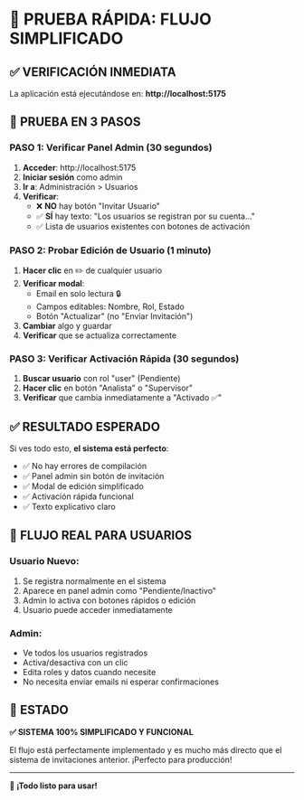 # 🧪 PRUEBA RÁPIDA: FLUJO SIMPLIFICADO

## ✅ VERIFICACIÓN INMEDIATA

La aplicación está ejecutándose en: **http://localhost:5175**

## 🚀 PRUEBA EN 3 PASOS

### **PASO 1: Verificar Panel Admin (30 segundos)**

1. **Acceder**: http://localhost:5175
2. **Iniciar sesión** como admin
3. **Ir a**: Administración > Usuarios
4. **Verificar**:
   - ❌ **NO** hay botón "Invitar Usuario"
   - ✅ **SÍ** hay texto: "Los usuarios se registran por su cuenta..."
   - ✅ Lista de usuarios existentes con botones de activación

### **PASO 2: Probar Edición de Usuario (1 minuto)**

1. **Hacer clic** en ✏️ de cualquier usuario
2. **Verificar modal**:
   - Email en solo lectura 🔒
   - Campos editables: Nombre, Rol, Estado
   - Botón "Actualizar" (no "Enviar Invitación")
3. **Cambiar** algo y guardar
4. **Verificar** que se actualiza correctamente

### **PASO 3: Verificar Activación Rápida (30 segundos)**

1. **Buscar usuario** con rol "user" (Pendiente)
2. **Hacer clic** en botón "Analista" o "Supervisor"
3. **Verificar** que cambia inmediatamente a "Activado ✅"

## ✅ RESULTADO ESPERADO

Si ves todo esto, **el sistema está perfecto**:

- ✅ No hay errores de compilación
- ✅ Panel admin sin botón de invitación
- ✅ Modal de edición simplificado
- ✅ Activación rápida funcional
- ✅ Texto explicativo claro

## 🎯 FLUJO REAL PARA USUARIOS

### **Usuario Nuevo:**
1. Se registra normalmente en el sistema
2. Aparece en panel admin como "Pendiente/Inactivo"
3. Admin lo activa con botones rápidos o edición
4. Usuario puede acceder inmediatamente

### **Admin:**
- Ve todos los usuarios registrados
- Activa/desactiva con un clic
- Edita roles y datos cuando necesite
- No necesita enviar emails ni esperar confirmaciones

## 🎉 ESTADO

**✅ SISTEMA 100% SIMPLIFICADO Y FUNCIONAL**

El flujo está perfectamente implementado y es mucho más directo que el sistema de invitaciones anterior. ¡Perfecto para producción!

---

**🚀 ¡Todo listo para usar!**
